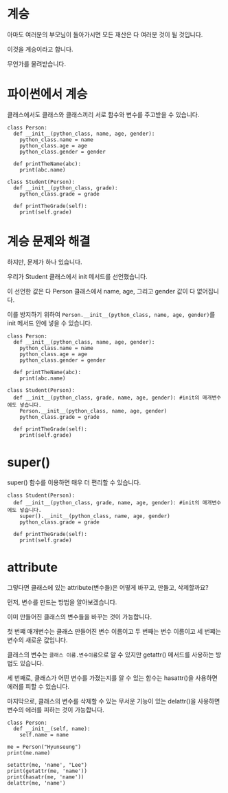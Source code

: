 # 계승

아마도 여러분의 부모님이 돌아가시면 모든 재산은 다 여러분 것이 될 것입니다.

이것을 계승이라고 합니다.

무언가를 물려받습니다.

# 파이썬에서 계승

클래스에서도 클래스와 클래스끼리 서로 함수와 변수를 주고받을 수 있습니다.

```
class Person:
  def __init__(python_class, name, age, gender):
    python_class.name = name
    python_class.age = age
    python_class.gender = gender

  def printTheName(abc):
    print(abc.name)

class Student(Person):
  def __init__(python_class, grade):
    python_class.grade = grade

  def printTheGrade(self):
    print(self.grade)
```

# 계승 문제와 해결

하지만, 문제가 하나 있습니다.

우리가 Student 클래스에서 init 메서드를 선언했습니다.

이 선언한 값은 다 Person 클래스에서 name, age, 그리고 gender 값이 다 없어집니다.

이를 방지하기 위하여 `Person.__init__(python_class, name, age, gender)`를 init 메서드 안에 넣을 수 있습니다.

```
class Person:
  def __init__(python_class, name, age, gender):
    python_class.name = name
    python_class.age = age
    python_class.gender = gender

  def printTheName(abc):
    print(abc.name)

class Student(Person):
  def __init__(python_class, grade, name, age, gender): #init의 매개변수에도 넣습니다.
    Person.__init__(python_class, name, age, gender)
    python_class.grade = grade

  def printTheGrade(self):
    print(self.grade)
```

# super()
super() 함수를 이용하면 매우 더 편리할 수 있습니다.

```
class Student(Person):
  def __init__(python_class, grade, name, age, gender): #init의 매개변수에도 넣습니다.
    super().__init__(python_class, name, age, gender)
    python_class.grade = grade

  def printTheGrade(self):
    print(self.grade)
```

# attribute
그렇다면 클래스에 있는 attribute(변수들)은 어떻게 바꾸고, 만들고, 삭제할까요?

먼저, 변수를 만드는 방법을 알아보겠습니다.

이미 만들어진 클래스의 변수들을 바꾸는 것이 가능합니다.

첫 번쨰 매개변수는 클래스 만들어진 변수 이름이고 두 번째는 변수 이름이고 세 번쨰는 변수의 새로운 값입니다.

클래스의 변수는 `클래스 이름.변수이름`으로 알 수 있지만 getattr() 메서드를 사용하는 방법도 있습니다.

세 번째로, 클래스가 어떤 변수를 가졌는지를 알 수 있는 함수는 hasattr()을 사용하면 에러를 피할 수 있습니다.

마지막으로, 클래스의 변수를 삭제할 수 있는 무서운 기능이 있는 delattr()을 사용하면 변수의 에러를 피하는 것이 가능합니다.

```
class Person:
  def __init__(self, name):
    self.name = name

me = Person("Hyunseung")
print(me.name)

setattr(me, 'name', "Lee")
print(getattr(me, 'name'))
print(hasatr(me, 'name'))
delattr(me, 'name')
```
